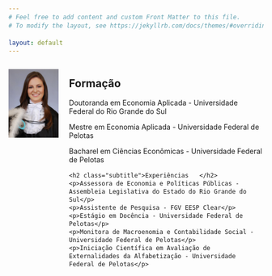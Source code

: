 ```yaml
---
# Feel free to add content and custom Front Matter to this file.
# To modify the layout, see https://jekyllrb.com/docs/themes/#overriding-theme-defaults

layout: default
---
```


<div class="columns">
  <div class="column is-one-quarter">
    <p align="center">
      <img src="/assets/img/bio.jpg" />
    </p>    
  </div>
  <div class="column">
    <h2 class="subtitle">Formação</h2>
    <p>Doutoranda em Economia Aplicada - Universidade Federal do Rio Grande do Sul</p>
    <p>Mestre em Economia Aplicada - Universidade Federal de Pelotas</p>
    <p>Bacharel em Ciências Econômicas - Universidade Federal de Pelotas</p>

    <h2 class="subtitle">Experiências	</h2>
    <p>Assessora de Economia e Políticas Públicas - Assembleia Legislativa do Estado do Rio Grande do Sul</p>
    <p>Assistente de Pesquisa - FGV EESP Clear</p>
    <p>Estágio em Docência - Universidade Federal de Pelotas</p>
    <p>Monitora de Macroenomia e Contabilidade Social - Universidade Federal de Pelotas</p>
    <p>Iniciação Científica em Avaliação de Externalidades da Alfabetização - Universidade Federal de Pelotas</p>
  </div>
</div>